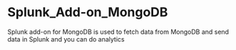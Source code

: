 # Splunk_Add-on_MongoDB
Splunk add-on for MongoDB is used to fetch data from MongoDB and send data in Splunk and you can do analytics 
